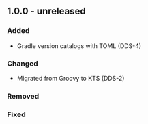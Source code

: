 ## 1.0.0 - unreleased

### Added
- Gradle version catalogs with TOML (DDS-4)

### Changed
- Migrated from Groovy to KTS (DDS-2)

### Removed

### Fixed
